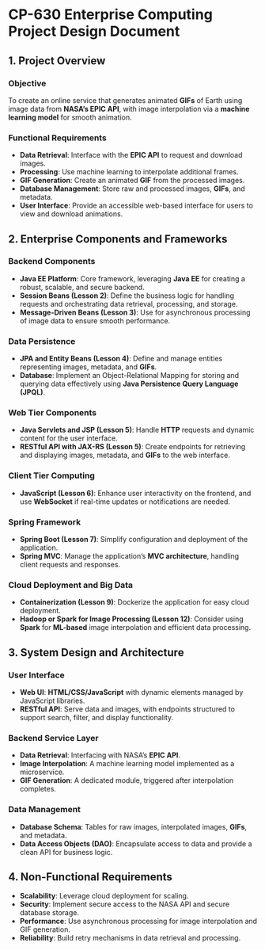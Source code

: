 
# CP-630 Enterprise Computing Project Design Document

## 1. Project Overview

### **Objective**
To create an online service that generates animated **GIFs** of Earth using image data from **NASA’s EPIC API**, with image interpolation via a **machine learning model** for smooth animation.

### **Functional Requirements**
- **Data Retrieval**: Interface with the **EPIC API** to request and download images.
- **Processing**: Use machine learning to interpolate additional frames.
- **GIF Generation**: Create an animated **GIF** from the processed images.
- **Database Management**: Store raw and processed images, **GIFs**, and metadata.
- **User Interface**: Provide an accessible web-based interface for users to view and download animations.

## 2. Enterprise Components and Frameworks

### **Backend Components**
- **Java EE Platform**: Core framework, leveraging **Java EE** for creating a robust, scalable, and secure backend.
- **Session Beans (Lesson 2)**: Define the business logic for handling requests and orchestrating data retrieval, processing, and storage.
- **Message-Driven Beans (Lesson 3)**: Use for asynchronous processing of image data to ensure smooth performance.

### **Data Persistence**
- **JPA and Entity Beans (Lesson 4)**: Define and manage entities representing images, metadata, and **GIFs**.
- **Database**: Implement an Object-Relational Mapping for storing and querying data effectively using **Java Persistence Query Language (JPQL)**.

### **Web Tier Components**
- **Java Servlets and JSP (Lesson 5)**: Handle **HTTP** requests and dynamic content for the user interface.
- **RESTful API with JAX-RS (Lesson 5)**: Create endpoints for retrieving and displaying images, metadata, and **GIFs** to the web interface.

### **Client Tier Computing**
- **JavaScript (Lesson 6)**: Enhance user interactivity on the frontend, and use **WebSocket** if real-time updates or notifications are needed.

### **Spring Framework**
- **Spring Boot (Lesson 7)**: Simplify configuration and deployment of the application.
- **Spring MVC**: Manage the application’s **MVC architecture**, handling client requests and responses.

### **Cloud Deployment and Big Data**
- **Containerization (Lesson 9)**: Dockerize the application for easy cloud deployment.
- **Hadoop or Spark for Image Processing (Lesson 12)**: Consider using **Spark** for **ML-based** image interpolation and efficient data processing.

## 3. System Design and Architecture

### **User Interface**
- **Web UI**: **HTML/CSS/JavaScript** with dynamic elements managed by JavaScript libraries.
- **RESTful API**: Serve data and images, with endpoints structured to support search, filter, and display functionality.

### **Backend Service Layer**
- **Data Retrieval**: Interfacing with NASA’s **EPIC API**.
- **Image Interpolation**: A machine learning model implemented as a microservice.
- **GIF Generation**: A dedicated module, triggered after interpolation completes.

### **Data Management**
- **Database Schema**: Tables for raw images, interpolated images, **GIFs**, and metadata.
- **Data Access Objects (DAO)**: Encapsulate access to data and provide a clean API for business logic.

## 4. Non-Functional Requirements
- **Scalability**: Leverage cloud deployment for scaling.
- **Security**: Implement secure access to the NASA API and secure database storage.
- **Performance**: Use asynchronous processing for image interpolation and GIF generation.
- **Reliability**: Build retry mechanisms in data retrieval and processing.
